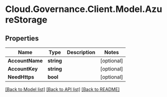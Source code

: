 # Cloud.Governance.Client.Model.AzureStorage
## Properties

Name | Type | Description | Notes
------------ | ------------- | ------------- | -------------
**AccountName** | **string** |  | [optional] 
**AccountKey** | **string** |  | [optional] 
**NeedHttps** | **bool** |  | [optional] 

[[Back to Model list]](../README.md#documentation-for-models) [[Back to API list]](../README.md#documentation-for-api-endpoints) [[Back to README]](../README.md)

